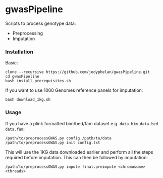 # gwasPipeline

Scripts to process genotype data:
* Preprocessing
* Imputation


### Installation
Basic:
```
clone --recursive https://github.com/jodyphelan/gwasPipeline.git
cd gwasPipeline
bash install_prerequisites.sh
```
If you want to use 1000 Genomes reference panels for imputation:
```
bash download_1kg.sh
```

### Usage
If you have a plink formatted bim/bed/fam dataset e.g. `data.bim data.bed data.fam`:
```
/path/to/preprocessGWAS.py config /path/to/data
/path/to/preprocessGWAS.py init config.txt
```
This will use the 1KG data downloaded earlier and perform all the steps required before imputation. This can then be followed by imputation:
```
/path/to/preprocessGWAS.py impute final.preimpute <chromosome> <threads>
```

